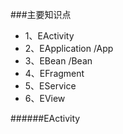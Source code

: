 
###主要知识点
* 1、EActivity
* 2、EApplication   /App
* 3、EBean    /Bean  
* 4、EFragment
* 5、EService
* 6、EView

######EActivity
